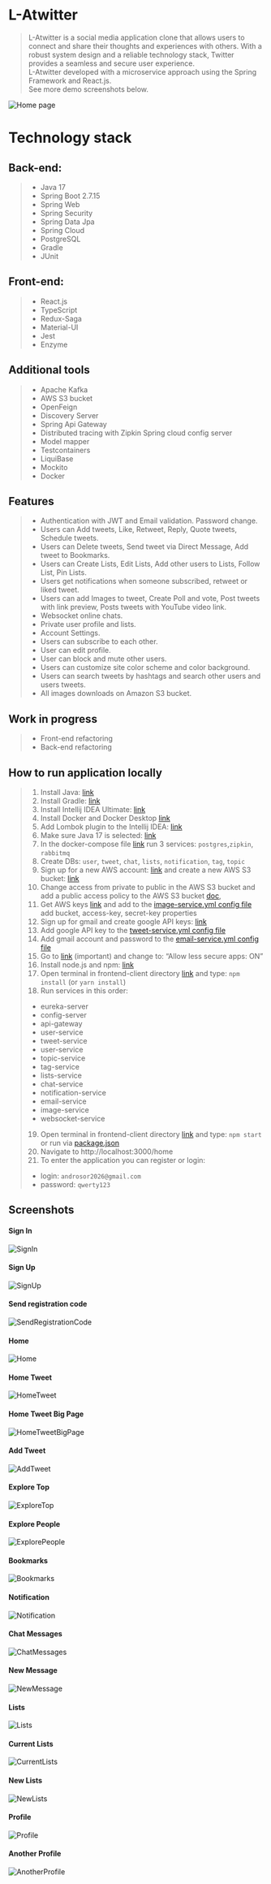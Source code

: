 # L-Atwitter

> L-Atwitter is a social media application clone that allows users to connect and share their thoughts and experiences with
> others. With a robust system design and a reliable technology stack, Twitter provides a seamless and secure user
> experience.</br>
> L-Atwitter developed with a microservice approach using the Spring Framework and React.js.</br>
> See more demo screenshots below.

![Home page](demo/images/griting.png)

# Technology stack
## Back-end:
>- Java 17
>- Spring Boot 2.7.15
>- Spring Web
>- Spring Security
>- Spring Data Jpa
>- Spring Cloud
>- PostgreSQL
>- Gradle
>- JUnit

## Front-end:
>- React.js
>- TypeScript
>- Redux-Saga
>- Material-UI
>- Jest
>- Enzyme

## Additional tools
>- Apache Kafka
>- AWS S3 bucket
>- OpenFeign
>- Discovery Server
>- Spring Api Gateway
>- Distributed tracing with Zipkin
> Spring cloud config server
>- Model mapper
>- Testcontainers
>- LiquiBase
>- Mockito
>- Docker

## Features
>* Authentication with JWT and Email validation. Password change.
>* Users can Add tweets, Like, Retweet, Reply, Quote tweets, Schedule tweets.
>* Users can Delete tweets, Send tweet via Direct Message, Add tweet to Bookmarks.
>* Users can Create Lists, Edit Lists, Add other users to Lists, Follow List, Pin Lists.
>* Users get notifications when someone subscribed, retweet or liked tweet.
>* Users can add Images to tweet, Create Poll and vote, Post tweets with link preview, Posts tweets with YouTube video link.
>* Websocket online chats.
>* Private user profile and lists.
>* Account Settings.
>* Users can subscribe to each other.
>* User can edit profile.
>* User can block and mute other users.
>* Users can customize site color scheme and color background.
>* Users can search tweets by hashtags and search other users and users tweets.
>* All images downloads on Amazon S3 bucket.

## Work in progress

>* Front-end refactoring
>* Back-end refactoring

## How to run application locally
>1. Install Java: [link](https://www.oracle.com/java/technologies/javase/jdk15-archive-downloads.html)
>2. Install Gradle: [link](https://docs.gradle.org/current/userguide/installation.html)
>3. Install Intellij IDEA Ultimate: [link](https://www.jetbrains.com/idea/)
>4. Install Docker and Docker Desktop [link](https://docs.docker.com/engine/install/)
>5. Add Lombok plugin to the Intellij IDEA: [link](https://i.ibb.co/Gtwcw0t/6-lombok.jpg)
>6. Make sure Java 17 is selected: [link](https://i.ibb.co/8PVGDdm/7-Java-17.png)
>7. In the docker-compose file [link](https://github.com/JavaCoDED78/L-Atwitter/blob/working-microservice/docker-compose.yml) run 3 services: `postgres`,`zipkin`, `rabbitmq`
>8. Create DBs: `user`, `tweet`, `chat`, `lists`, `notification`, `tag`, `topic`
>9. Sign up for a new AWS account: [link](https://portal.aws.amazon.com/billing/signup#/start) and create a new AWS S3 bucket: [link](https://docs.aws.amazon.com/AmazonS3/latest/userguide/create-bucket-overview.html)
>10. Change access from private to public in the AWS S3 bucket and add a public access policy to the AWS S3 bucket [doc](https://docs.aws.amazon.com/AmazonS3/latest/userguide/access-policy-language-overview.html),
>11. Get AWS keys [link](https://supsystic.com/documentation/id-secret-access-key-amazon-s3/) and add to the [image-service.yml config file](https://github.com/JavaCoDED78/L-Atwitter/blob/working-microservice/config-server/src/main/resources/config/image-service.yml) add bucket, access-key, secret-key properties
>12. Sign up for gmail and create google API keys: [link](https://developers.google.com/youtube/v3/getting-started#before-you-start)
>13. Add google API key to the [tweet-service.yml config file](https://github.com/JavaCoDED78/L-Atwitter/blob/working-microservice/config-server/src/main/resources/config/tweet-service.yml)
>14. Add gmail account and password to the [email-service.yml config file](https://github.com/JavaCoDED78/L-Atwitter/blob/working-microservice/config-server/src/main/resources/config/email-service.yml)
>15. Go to [link](https://myaccount.google.com/u/2/lesssecureapps) (important) and change to: “Allow less secure apps: ON”
>16. Install node.js and npm: [link](https://docs.npmjs.com/downloading-and-installing-node-js-and-npm)
>17. Open terminal in frontend-client directory [link](https://github.com/JavaCoDED78/L-Atwitter-frontend) and type: `npm install` (or `yarn install`)
>18. Run services in this order:
>    - eureka-server
>    - config-server
>    - api-gateway
>    - user-service
>    - tweet-service
>    - user-service
>    - topic-service
>    - tag-service
>    - lists-service
>    - chat-service
>    - notification-service
>    - email-service
>    - image-service
>    - websocket-service
>19. Open terminal in frontend-client directory [link](https://github.com/JavaCoDED78/L-Atwitter-frontend) and type: `npm start` or run via [package.json](https://github.com/JavaCoDED78/L-Atwitter-frontend/blob/main/package.json)
>20. Navigate to http://localhost:3000/home
>21. To enter the application you can register or login:
>    - login: `androsor2026@gmail.com`
>    - password: `qwerty123`

## Screenshots
#### Sign In
![SignIn](demo/images/signin.png)
#### Sign Up
![SignUp](demo/images/signup.png)
#### Send registration code
![SendRegistrationCode](demo/images/sent_code.png)
#### Home
![Home](demo/images/home.png)
#### Home Tweet
![HomeTweet](demo/images/home_tweet.png)
#### Home Tweet Big Page
![HomeTweetBigPage](demo/images/home_tweet_big.png)
#### Add Tweet
![AddTweet](demo/images/add_tweet.png)
#### Explore Top
![ExploreTop](demo/images/explore_top.png)
#### Explore People
![ExplorePeople](demo/images/explore_people.png)
#### Bookmarks
![Bookmarks](demo/images/bookmarks.png)
#### Notification
![Notification](demo/images/notification_all.png)
#### Chat Messages
![ChatMessages](demo/images/messages_chat.png)
#### New Message
![NewMessage](demo/images/messages_new.png)
#### Lists
![Lists](demo/images/lists.png)
#### Current Lists
![CurrentLists](demo/images/lists_cur.png)
#### New Lists
![NewLists](demo/images/lists_new.png)
#### Profile
![Profile](demo/images/profile_edit.png)
#### Another Profile
![AnotherProfile](demo/images/profile_diff.png)


